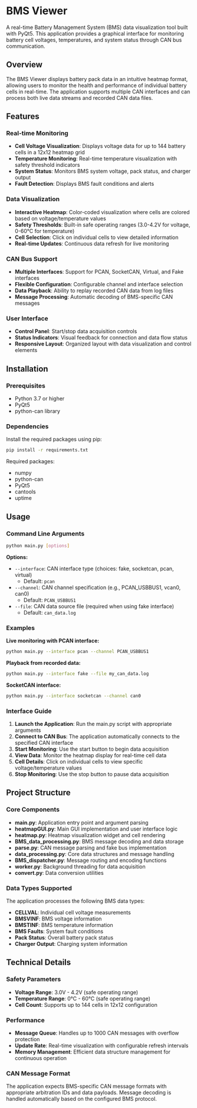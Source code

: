 # BMS Viewer

A real-time Battery Management System (BMS) data visualization tool built with PyQt5. This application provides a graphical interface for monitoring battery cell voltages, temperatures, and system status through CAN bus communication.

## Overview

The BMS Viewer displays battery pack data in an intuitive heatmap format, allowing users to monitor the health and performance of individual battery cells in real-time. The application supports multiple CAN interfaces and can process both live data streams and recorded CAN data files.

## Features

### Real-time Monitoring
- **Cell Voltage Visualization**: Displays voltage data for up to 144 battery cells in a 12x12 heatmap grid
- **Temperature Monitoring**: Real-time temperature visualization with safety threshold indicators
- **System Status**: Monitors BMS system voltage, pack status, and charger output
- **Fault Detection**: Displays BMS fault conditions and alerts

### Data Visualization
- **Interactive Heatmap**: Color-coded visualization where cells are colored based on voltage/temperature values
- **Safety Thresholds**: Built-in safe operating ranges (3.0-4.2V for voltage, 0-60°C for temperature)
- **Cell Selection**: Click on individual cells to view detailed information
- **Real-time Updates**: Continuous data refresh for live monitoring

### CAN Bus Support
- **Multiple Interfaces**: Support for PCAN, SocketCAN, Virtual, and Fake interfaces
- **Flexible Configuration**: Configurable channel and interface selection
- **Data Playback**: Ability to replay recorded CAN data from log files
- **Message Processing**: Automatic decoding of BMS-specific CAN messages

### User Interface
- **Control Panel**: Start/stop data acquisition controls
- **Status Indicators**: Visual feedback for connection and data flow status
- **Responsive Layout**: Organized layout with data visualization and control elements

## Installation

### Prerequisites
- Python 3.7 or higher
- PyQt5
- python-can library

### Dependencies
Install the required packages using pip:

```bash
pip install -r requirements.txt
```

Required packages:
- numpy
- python-can
- PyQt5
- cantools
- uptime

## Usage

### Command Line Arguments

```bash
python main.py [options]
```

**Options:**
- `--interface`: CAN interface type (choices: fake, socketcan, pcan, virtual)
  - Default: `pcan`
- `--channel`: CAN channel specification (e.g., PCAN_USBBUS1, vcan0, can0)
  - Default: `PCAN_USBBUS1`
- `--file`: CAN data source file (required when using fake interface)
  - Default: `can_data.log`

### Examples

**Live monitoring with PCAN interface:**
```bash
python main.py --interface pcan --channel PCAN_USBBUS1
```

**Playback from recorded data:**
```bash
python main.py --interface fake --file my_can_data.log
```

**SocketCAN interface:**
```bash
python main.py --interface socketcan --channel can0
```

### Interface Guide

1. **Launch the Application**: Run the main.py script with appropriate arguments
2. **Connect to CAN Bus**: The application automatically connects to the specified CAN interface
3. **Start Monitoring**: Use the start button to begin data acquisition
4. **View Data**: Monitor the heatmap display for real-time cell data
5. **Cell Details**: Click on individual cells to view specific voltage/temperature values
6. **Stop Monitoring**: Use the stop button to pause data acquisition

## Project Structure

### Core Components

- **main.py**: Application entry point and argument parsing
- **heatmapGUI.py**: Main GUI implementation and user interface logic
- **heatmap.py**: Heatmap visualization widget and cell rendering
- **BMS_data_processing.py**: BMS message decoding and data storage
- **parse.py**: CAN message parsing and fake bus implementation
- **data_processing.py**: Core data structures and message handling
- **BMS_dispatcher.py**: Message routing and encoding functions
- **worker.py**: Background threading for data acquisition
- **convert.py**: Data conversion utilities

### Data Types Supported

The application processes the following BMS data types:
- **CELLVAL**: Individual cell voltage measurements
- **BMSVINF**: BMS voltage information
- **BMSTINF**: BMS temperature information  
- **BMS Faults**: System fault conditions
- **Pack Status**: Overall battery pack status
- **Charger Output**: Charging system information

## Technical Details

### Safety Parameters
- **Voltage Range**: 3.0V - 4.2V (safe operating range)
- **Temperature Range**: 0°C - 60°C (safe operating range)
- **Cell Count**: Supports up to 144 cells in 12x12 configuration

### Performance
- **Message Queue**: Handles up to 1000 CAN messages with overflow protection
- **Update Rate**: Real-time visualization with configurable refresh intervals
- **Memory Management**: Efficient data structure management for continuous operation

### CAN Message Format
The application expects BMS-specific CAN message formats with appropriate arbitration IDs and data payloads. Message decoding is handled automatically based on the configured BMS protocol.